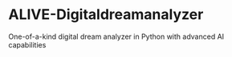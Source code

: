 # ALIVE-Digitaldreamanalyzer
One-of-a-kind digital dream analyzer in Python with advanced AI capabilities
